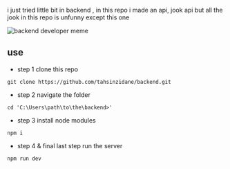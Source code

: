 i just tried little bit in backend , in this repo i made an api, jook api but all the jook in this repo is unfunny  except this one

<img src='https://imgs.search.brave.com/Xlh-gr-CzA4h1tdWCPHH5RxfXEw5kj_2ITok6ZV0jjw/rs:fit:860:0:0:0/g:ce/aHR0cHM6Ly9wcmV2/aWV3LnJlZGQuaXQv/MXBkOHMxMmw0bWQw/MS5qcGc_d2lkdGg9/NjQwJmNyb3A9c21h/cnQmYXV0bz13ZWJw/JnM9OGMxZmRhYWQ1/Mzc4ZjFkZTQ2OTcx/OTg3OTEyOTUwZjBj/OGRjOWJlOA' alt='backend developer meme'>


## use

- step 1 clone this repo

```
git clone https://github.com/tahsinzidane/backend.git
```

- step 2 navigate the folder

```
cd 'C:\Users\path\to\the\backend>'
```
- step 3 install node modules
```
npm i 
```

- step 4 & final last step run the server
```
npm run dev
```